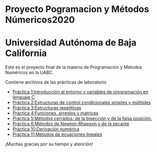 # Proyecto Pogramacion y Métodos Númericos2020
# Universidad Autónoma de Baja California 
Este es el proyecto final de la materia de Programación y Métodos Numéricos en la UABC. 

Contiene archivos de las prácticas de laboratorio
* [Práctica 1:Introducción al entorno y variables de programación en lenguaje C](https://github.com/SofiaSilva19/Proyecto_PyMN_2020/tree/main/Pr%C3%A1ctica%201)
* [Práctica 2:Estructuras de control condicionales simples y múltiples](https://github.com/SofiaSilva19/Proyecto_PyMN_2020/tree/main/Pr%C3%A1ctica%202)
* [Práctica 3:Estructuras repetitivas](https://github.com/SofiaSilva19/Proyecto_PyMN_2020/tree/main/Pr%C3%A1ctica%203)
* [Práctica 4:Funciones, arreglos y matrices](https://github.com/SofiaSilva19/Proyecto_PyMN_2020/tree/main/Pr%C3%A1ctica%204)
* [Práctica 5:Métodos cerrados: de la bisección y de la falsa posición.](https://github.com/SofiaSilva19/Proyecto_PyMN_2020/tree/main/Pr%C3%A1ctica%205)
* [Práctica 6:Métodos de Newton-Rhapson y de la secante](https://github.com/SofiaSilva19/Proyecto_PyMN_2020/tree/main/Pr%C3%A1ctica%206)
* [Práctica 10:Derivación numérica](https://github.com/SofiaSilva19/Proyecto_PyMN_2020/tree/main/Pr%C3%A1ctica%2010)
* [Práctica 11:Métodos de ecuaciones lineales](https://github.com/SofiaSilva19/Proyecto_PyMN_2020/tree/main/Pr%C3%A1ctica%2011)



¡Muchas gracias por su tiempo y atención!
